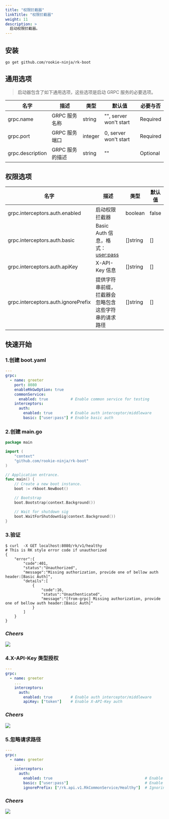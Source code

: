```yaml
---
title: "权限拦截器"
linkTitle: "权限拦截器"
weight: 11
description: >
  启动权限拦截器。
---
```


## 安装
```shell script
go get github.com/rookie-ninja/rk-boot
```

## 通用选项
> 启动器包含了如下通用选项，这些选项是启动 GRPC 服务的必要选项。

| 名字 | 描述 | 类型 | 默认值 | 必要与否
| ------ | ------ | ------ | ------ | ------ |
| grpc.name | GRPC 服务名称 | string | "", server won't start | Required |
| grpc.port | GRPC 服务端口 | integer | 0, server won't start | Required |
| grpc.description | GRPC 服务的描述 | string | "" | Optional |

## 权限选项
| 名字 | 描述 | 类型 | 默认值 |
| ------ | ------ | ------ | ------ |
| grpc.interceptors.auth.enabled | 启动权限拦截器 | boolean | false |
| grpc.interceptors.auth.basic | Basic Auth 信息，格式：<user:pass> | []string | [] |
| grpc.interceptors.auth.apiKey | X-API-Key 信息 | []string | [] |
| grpc.interceptors.auth.ignorePrefix | 提供字符串前缀，拦截器会忽略包含这些字符串的请求路径 | []string | [] |

## 快速开始
### 1.创建 boot.yaml
```yaml
---
grpc:
  - name: greeter
    port: 8080
    enableRkGwOption: true
    commonService:
      enabled: true          # Enable common service for testing
    interceptors:
      auth:
        enabled: true        # Enable auth interceptor/middleware
        basic: ["user:pass"] # Enable basic auth
```

### 2.创建 main.go
```go
package main

import (
	"context"
	"github.com/rookie-ninja/rk-boot"
)

// Application entrance.
func main() {
	// Create a new boot instance.
	boot := rkboot.NewBoot()

	// Bootstrap
	boot.Bootstrap(context.Background())

	// Wait for shutdown sig
	boot.WaitForShutdownSig(context.Background())
}
```

### 3.验证
```shell script
$ curl  -X GET localhost:8080/rk/v1/healthy
# This is RK style error code if unauthorized
{
    "error":{
        "code":401,
        "status":"Unauthorized",
        "message":"Missing authorization, provide one of bellow auth header:[Basic Auth]",
        "details":[
            {
                "code":16,
                "status":"Unauthenticated",
                "message":"[from-grpc] Missing authorization, provide one of bellow auth header:[Basic Auth]"
            }
        ]
    }
}
```

### _**Cheers**_
![](/bootstrapper/user-guide/cheers.png)

### 4.X-API-Key 类型授权
```yaml
---
grpc:
  - name: greeter
    ...
    interceptors:
      auth:
        enabled: true        # Enable auth interceptor/middleware
        apiKey: ["token"]    # Enable X-API-Key auth
```

### _**Cheers**_
![](/bootstrapper/user-guide/cheers.png)

### 5.忽略请求路径
```yaml
---
grpc:
  - name: greeter
    ...
    interceptors:
      auth:
        enabled: true                                         # Enable auth interceptor/middleware
        basic: ["user:pass"]                                  # Enable basic auth
        ignorePrefix: ["/rk.api.v1.RkCommonService/Healthy"]  # Ignoring path with prefix
```

### _**Cheers**_
![](/bootstrapper/user-guide/cheers.png)